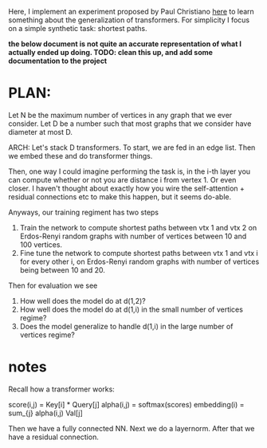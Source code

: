 
Here, I implement an experiment proposed by Paul Christiano [here](https://www.alignmentforum.org/posts/BxersHYN2qcFoonwg/experimentally-evaluating-whether-honesty-generalizes?commentId=dsDA2BWpHPdgLvaXX) to learn something about the generalization of transformers.
For simplicity I focus on a simple synthetic task: shortest
paths.

**the below document is not quite an accurate representation of
what I actually ended up doing. TODO: clean this up, and add some
documentation to the project**

# PLAN:

Let N be the maximum number of vertices in any graph that we ever consider.
Let D be a number such that most graphs that we consider have diameter at most D.

ARCH:
Let's stack D transformers.
To start, we are fed in an edge list.
Then we embed these and do transformer things.

Then, one way I could imagine performing the task is, in the i-th
layer you can compute whether or not you are distance i from
vertex 1. Or even closer. 
I haven't thought about exactly how you wire the self-attention +
residual connections etc to make this happen, but it seems
do-able.

Anyways, our training regiment has two steps
1. Train the network to compute shortest paths between vtx 1 and vtx 2 on Erdos-Renyi random graphs with number of vertices between 10 and 100 vertices.
2. Fine tune the network to compute shortest paths between vtx 1
   and vtx i for every other i, on Erdos-Renyi random graphs with
   number of vertices being between 10 and 20.

Then for evaluation we see 
1. How well does the model do at d(1,2)?
2. How well does the model do at d(1,i) in the small number of
   vertices regime?
3. Does the model generalize to handle d(1,i) in the large number
   of vertices regime?

# notes

Recall how a transformer works:

score(i,j) = Key[i] * Query[j]
alpha(i,j) = softmax(scores)
embedding(i) = sum_{j} alpha(i,j) Val[j]

Then we have a fully connected NN.
Next we do a layernorm.
After that we have a residual connection.

